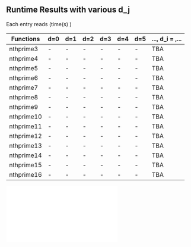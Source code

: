 ## Runtime Results with various d_j  
Each entry reads (time(s)  )

|  Functions |      d=0      |      d=1      |      d=2      |      d=3      |      d=4      |      d=5      |..., d_i = ,... |
|    ----    |      ----     |     ----      |     ----      |     ----      |     ----      |     ----      |      ----                    |
| nthprime3  |       -       |       -       |       -       |       -       |       -       |       -       |      TBA                     |
| nthprime4  |       -       |       -       |       -       |       -       |       -       |       -       |      TBA                     |
| nthprime5  |       -       |       -       |       -       |       -       |       -       |       -       |      TBA                     |
| nthprime6  |       -       |       -       |       -       |       -       |       -       |       -       |      TBA                     |
| nthprime7  |       -       |       -       |       -       |       -       |       -       |       -       |      TBA                     |
| nthprime8  |       -       |       -       |       -       |       -       |       -       |       -       |      TBA                     |
| nthprime9  |       -       |       -       |       -       |       -       |       -       |       -       |      TBA                     |
| nthprime10 |       -       |       -       |       -       |       -       |       -       |       -       |      TBA                     |
| nthprime11 |       -       |       -       |       -       |       -       |       -       |       -       |      TBA                     |
| nthprime12 |       -       |       -       |       -       |       -       |       -       |       -       |      TBA                     |
| nthprime13 |       -       |       -       |       -       |       -       |       -       |       -       |      TBA                     |
| nthprime14 |       -       |       -       |       -       |       -       |       -       |       -       |      TBA                     |
| nthprime15 |       -       |       -       |       -       |       -       |       -       |       -       |      TBA                     |
| nthprime16 |       -       |       -       |       -       |       -       |       -       |       -       |      TBA                     |

<embed src="./runtime_nthPrime.pdf" type="application/pdf">

<object data="./runtime_nthPrime.pdf" type="application/pdf" width=100%>
</object>
